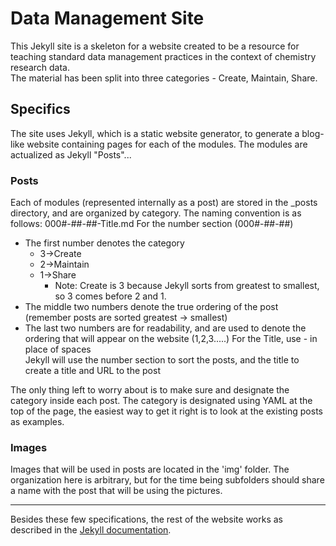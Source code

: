 # Data Management Site
This Jekyll site is a skeleton for a website created to be a resource for teaching standard data management practices in the context of chemistry research data.  
The material has been split into three categories - Create, Maintain, Share.


## Specifics
The site uses Jekyll, which is a static website generator, to generate a blog-like website containing pages for each of the modules. The modules are actualized as Jekyll "Posts"...

### Posts
Each of modules (represented internally as a post) are stored in the \_posts directory, and are organized by category. The naming convention is as follows:
	000#-##-##-Title.md
For the number section (000#-##-##)
* The first number denotes the category
   * 3&rarr;Create
   * 2&rarr;Maintain
   * 1&rarr;Share
	 * Note: Create is 3 because Jekyll sorts from greatest to smallest, so 3 comes before 2 and 1.
* The middle two numbers denote the true ordering of the post (remember posts are sorted greatest &rarr; smallest)
* The last two numbers are for readability, and are used to denote the ordering that will appear on the website (1,2,3.....)
For the Title, use - in place of spaces  
Jekyll will use the number section to sort the posts, and the title to create a title and URL to the post

The only thing left to worry about is to make sure and designate the category inside each post. The category is designated using YAML at the top of the page, the easiest way to get it right is to look at the existing posts as examples.

### Images
Images that will be used in posts are located in the 'img' folder. The organization here is arbitrary, but for the time being subfolders should share a name with the post that will be using the pictures.


----
Besides these few specifications, the rest of the website works as described in the [Jekyll documentation](https://jekyllrb.com/docs/).
